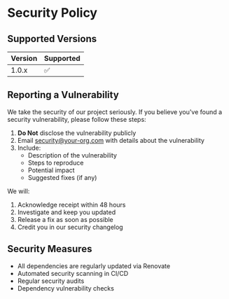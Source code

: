 # Security Policy

## Supported Versions

| Version | Supported          |
| ------- | ------------------ |
| 1.0.x   | :white_check_mark: |

## Reporting a Vulnerability

We take the security of our project seriously. If you believe you've found a security vulnerability, please follow these steps:

1. **Do Not** disclose the vulnerability publicly
1. Email <security@your-org.com> with details about the vulnerability
1. Include:
   - Description of the vulnerability
   - Steps to reproduce
   - Potential impact
   - Suggested fixes (if any)

We will:

1. Acknowledge receipt within 48 hours
1. Investigate and keep you updated
1. Release a fix as soon as possible
1. Credit you in our security changelog

## Security Measures

- All dependencies are regularly updated via Renovate
- Automated security scanning in CI/CD
- Regular security audits
- Dependency vulnerability checks
